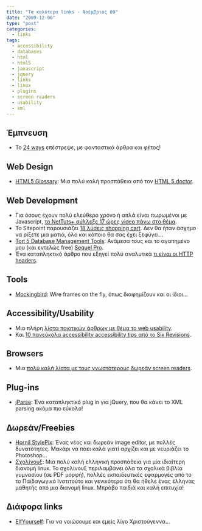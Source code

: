 ```yaml
---
title: "Τα καλύτερα links - Νοέμβριος 09"
date: "2009-12-06"
type: "post"
categories:
  - links
tags:
  - accessibility
  - databases
  - html
  - html5
  - javascript
  - jquery
  - links
  - linux
  - plugins
  - screen readers
  - usability
  - xml
---
```


## Έμπνευση

- To [24 ways](http://24ways.org/ "24 ways") επέστρεψε, με φανταστικά άρθρα και φέτος!

## Web Design

- [HTML5 Glossary](http://html5doctor.com/glossary/ "HTML5 Glossary"): Μια πολύ καλή προσπάθεια από τον [HTML 5 doctor](http://html5doctor.com/ "HTML5 Doctor").

## Web Development

- Για όσους έχουν πολύ ελεύθερο χρόνο ή απλά είναι πωρωμένοι με Javascript, [το NetTuts+ σύλλεξε 17 ώρες video πάνω στο θέμα](http://net.tutsplus.com/articles/web-roundups/17-hours-of-javascript-from-the-masters/ "17 Hours of JavaScript from the Masters").
- Το Sitepoint παρουσιάζει [18 λύσεις shopping cart](http://www.sitepoint.com/blogs/2009/11/09/shopping-cart-solutions/ "18 Great Shopping Carts to Power Your Online Store"). Δεν θα ήταν άσχημο να ρίξετε μια ματιά, όλο και κάποιο θα σας έχει ξεφύγει...
- [Τοπ 5 Database Management Tools](http://sixrevisions.com/tools/top-five-best-database-management-tools/ "Top Five Best Database Management Tools"): Ανάμεσα τους και το αγαπημένο μου (και εντελώς free) [Sequel Pro](http://www.sequelpro.com/ "Sequel Pro").
- Ένα καταπληκτικό άρθρο που εξηγεί πολύ αναλυτικά [τι είναι οι HTTP headers](http://net.tutsplus.com/tutorials/other/http-headers-for-dummies/ "HTTP Headers for Dummies").

## Tools

- [Mockingbird](http://gomockingbird.com/ "Mockingbird"): Wire frames on the fly, όπως διαφημίζουν και οι ίδιοι...

## Accessibility/Usability

- Μια πλήρη [λίστα ποιοτικών άρθρων με θέμα το web usability](http://speckyboy.com/2009/11/25/an-introduction-to-understanding-and-implementing-web-usability/ "An Introduction to Understanding and Implementing Web Usability").
- Και [10 πανεύκολα accessibility accessibility tips από το Six Revisions](http://sixrevisions.com/usabilityaccessibility/10-simple-web-accessibility-tips-you-can-do-today/ "10 Simple Web Accessibility Tips You Can Do Today").

## Browsers

- Μια [πολύ καλή λίστα με τους γνωστότερους δωρεάν screen readers](http://webaxe.blogspot.com/2009/11/free-browsers-for-visual-impairment.html "Free Browsers for Visual Impairment").

## Plug-ins

- [jParse](http://jparse.kylerush.net/ " jParse: jQuery XML Parse Plugin"): Ένα καταπληκτικό plug in για jQuery, που θα κάνει το XML parsing ακόμα πιο εύκολο!

## Δωρεάν/Freebies

- [Hornil StylePix](http://hornil.com/en/products/stylepix/ "Hornil StylePix: New Free Image and Photo Editor"): Ένας νέος και δωρεάν image editor, με πολλές δυνατότητες. Μακάρι να πάει καλά γιατί αρχίζει και με νευριάζει το Photoshop...
- [Σχολίνουξ](http://www.sxolinux.gr/ "Σχολίνουξ: Ελληνικό linux για μαθητές"): Μια πολύ καλή ελληνική προσπάθεια για μία ιδιαίτερη διανομή linux. Το σχολίνουξ περιλαμβάνει όλα τα σχολικά βιβλία γυμνασίου (σε PDF μορφή), πολλές εκπαιδευτικές εφαρμογές από το το Παιδαγωγικό Ινστιτούτο και γενικότερα ότι θα ήθελε ένας έλληνας μαθητής από μια διανομή linux. Μπράβο παιδιά και καλή επιτυχία!

## Διάφορα links

- [ΕlfΥourself](http://elfyourself.jibjab.com/ "Elf Yourself"): Για να νοιώσουμε και εμείς λίγο Χριστούγεννα...
